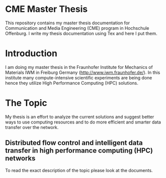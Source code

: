 CME Master Thesis
=================

This repository contains my master thesis documentation for Communication and Media Engineering (CME) program in Hochschule Offenburg. I write my thesis documentation using Tex and here I put them.

# Introduction
I am doing my master thesis in the Fraunhofer Institute for Mechanics of Materials IWM in Freiburg Germany (http://www.iwm.fraunhofer.de/). In this institute many compute-intensive scientific experiments are being done hence they utilize High Performance Computing (HPC) solutions.


# The Topic
My thesis is an effort to analyze the current solutions and suggest better ways to use computing resources and to do more efficient and smarter data transfer over the network.

## Distributed flow control and intelligent data transfer in high performance computing (HPC) networks
To read the exact description of the topic please look at the documents.
